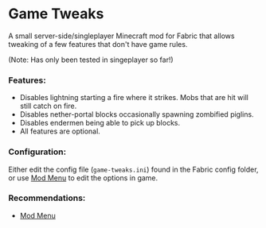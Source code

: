 # Game Tweaks
A small server-side/singleplayer Minecraft mod for Fabric that allows tweaking of a few features that don't have game rules.

(Note: Has only been tested in singeplayer so far!)

### Features:
* Disables lightning starting a fire where it strikes. Mobs that are hit will still catch on fire.
* Disables nether-portal blocks occasionally spawning zombified piglins.
* Disables endermen being able to pick up blocks.
* All features are optional.

### Configuration:
Either edit the config file (`game-tweaks.ini`) found in the Fabric config folder, or use [Mod Menu](https://modrinth.com/mod/modmenu) to edit the options in game.

### Recommendations:
* [Mod Menu](https://modrinth.com/mod/modmenu)
